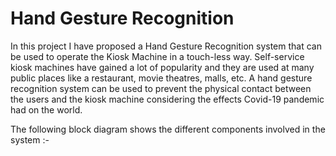 # Hand Gesture Recognition
In this project I have proposed a Hand Gesture Recognition system that can be used to operate the Kiosk Machine in a touch-less way. Self-service kiosk machines have gained a lot of popularity and they are used at many public places like a restaurant, movie theatres, malls, etc. A hand gesture recognition system can be used to prevent the physical contact between the users and the kiosk machine considering the effects Covid-19 pandemic had on the world.
<p> The following block diagram shows the different components involved in the system :-</p>
<p align="center"
   <img src="https://github.com/Nikxiii/Hand-Gesture-Recognition/blob/master/Diagrams/gestures.jpg">
   <p/>
